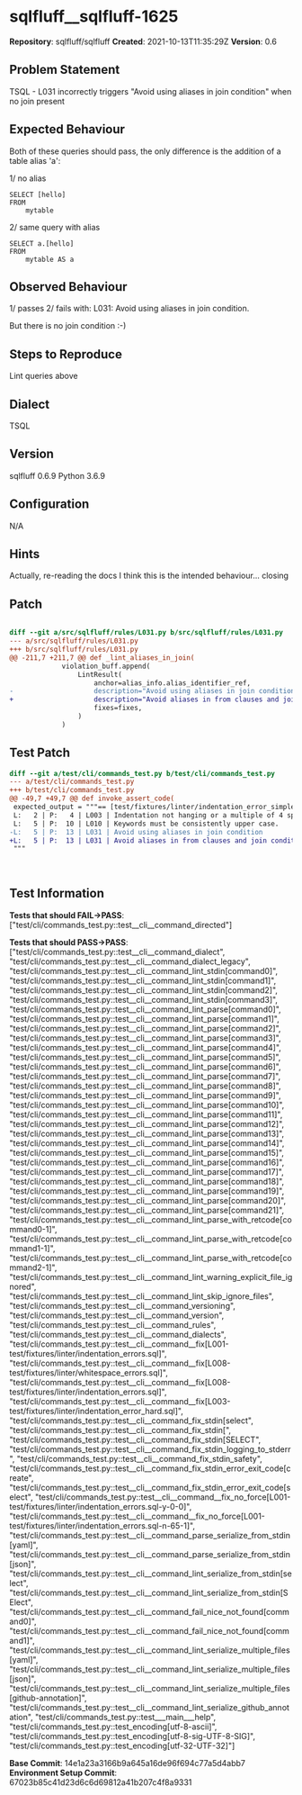 # sqlfluff__sqlfluff-1625

**Repository**: sqlfluff/sqlfluff
**Created**: 2021-10-13T11:35:29Z
**Version**: 0.6

## Problem Statement

TSQL - L031 incorrectly triggers "Avoid using aliases in join condition" when no join present
## Expected Behaviour

Both of these queries should pass, the only difference is the addition of a table alias 'a':

1/ no alias

```
SELECT [hello]
FROM
    mytable
```

2/ same query with alias

```
SELECT a.[hello]
FROM
    mytable AS a
```

## Observed Behaviour

1/ passes
2/ fails with: L031: Avoid using aliases in join condition.

But there is no join condition :-)

## Steps to Reproduce

Lint queries above

## Dialect

TSQL

## Version

sqlfluff 0.6.9
Python 3.6.9

## Configuration

N/A


## Hints

Actually, re-reading the docs I think this is the intended behaviour... closing

## Patch

```diff

diff --git a/src/sqlfluff/rules/L031.py b/src/sqlfluff/rules/L031.py
--- a/src/sqlfluff/rules/L031.py
+++ b/src/sqlfluff/rules/L031.py
@@ -211,7 +211,7 @@ def _lint_aliases_in_join(
             violation_buff.append(
                 LintResult(
                     anchor=alias_info.alias_identifier_ref,
-                    description="Avoid using aliases in join condition",
+                    description="Avoid aliases in from clauses and join conditions.",
                     fixes=fixes,
                 )
             )


```

## Test Patch

```diff
diff --git a/test/cli/commands_test.py b/test/cli/commands_test.py
--- a/test/cli/commands_test.py
+++ b/test/cli/commands_test.py
@@ -49,7 +49,7 @@ def invoke_assert_code(
 expected_output = """== [test/fixtures/linter/indentation_error_simple.sql] FAIL
 L:   2 | P:   4 | L003 | Indentation not hanging or a multiple of 4 spaces
 L:   5 | P:  10 | L010 | Keywords must be consistently upper case.
-L:   5 | P:  13 | L031 | Avoid using aliases in join condition
+L:   5 | P:  13 | L031 | Avoid aliases in from clauses and join conditions.
 """
 
 

```

## Test Information

**Tests that should FAIL→PASS**: ["test/cli/commands_test.py::test__cli__command_directed"]

**Tests that should PASS→PASS**: ["test/cli/commands_test.py::test__cli__command_dialect", "test/cli/commands_test.py::test__cli__command_dialect_legacy", "test/cli/commands_test.py::test__cli__command_lint_stdin[command0]", "test/cli/commands_test.py::test__cli__command_lint_stdin[command1]", "test/cli/commands_test.py::test__cli__command_lint_stdin[command2]", "test/cli/commands_test.py::test__cli__command_lint_stdin[command3]", "test/cli/commands_test.py::test__cli__command_lint_parse[command0]", "test/cli/commands_test.py::test__cli__command_lint_parse[command1]", "test/cli/commands_test.py::test__cli__command_lint_parse[command2]", "test/cli/commands_test.py::test__cli__command_lint_parse[command3]", "test/cli/commands_test.py::test__cli__command_lint_parse[command4]", "test/cli/commands_test.py::test__cli__command_lint_parse[command5]", "test/cli/commands_test.py::test__cli__command_lint_parse[command6]", "test/cli/commands_test.py::test__cli__command_lint_parse[command7]", "test/cli/commands_test.py::test__cli__command_lint_parse[command8]", "test/cli/commands_test.py::test__cli__command_lint_parse[command9]", "test/cli/commands_test.py::test__cli__command_lint_parse[command10]", "test/cli/commands_test.py::test__cli__command_lint_parse[command11]", "test/cli/commands_test.py::test__cli__command_lint_parse[command12]", "test/cli/commands_test.py::test__cli__command_lint_parse[command13]", "test/cli/commands_test.py::test__cli__command_lint_parse[command14]", "test/cli/commands_test.py::test__cli__command_lint_parse[command15]", "test/cli/commands_test.py::test__cli__command_lint_parse[command16]", "test/cli/commands_test.py::test__cli__command_lint_parse[command17]", "test/cli/commands_test.py::test__cli__command_lint_parse[command18]", "test/cli/commands_test.py::test__cli__command_lint_parse[command19]", "test/cli/commands_test.py::test__cli__command_lint_parse[command20]", "test/cli/commands_test.py::test__cli__command_lint_parse[command21]", "test/cli/commands_test.py::test__cli__command_lint_parse_with_retcode[command0-1]", "test/cli/commands_test.py::test__cli__command_lint_parse_with_retcode[command1-1]", "test/cli/commands_test.py::test__cli__command_lint_parse_with_retcode[command2-1]", "test/cli/commands_test.py::test__cli__command_lint_warning_explicit_file_ignored", "test/cli/commands_test.py::test__cli__command_lint_skip_ignore_files", "test/cli/commands_test.py::test__cli__command_versioning", "test/cli/commands_test.py::test__cli__command_version", "test/cli/commands_test.py::test__cli__command_rules", "test/cli/commands_test.py::test__cli__command_dialects", "test/cli/commands_test.py::test__cli__command__fix[L001-test/fixtures/linter/indentation_errors.sql]", "test/cli/commands_test.py::test__cli__command__fix[L008-test/fixtures/linter/whitespace_errors.sql]", "test/cli/commands_test.py::test__cli__command__fix[L008-test/fixtures/linter/indentation_errors.sql]", "test/cli/commands_test.py::test__cli__command__fix[L003-test/fixtures/linter/indentation_error_hard.sql]", "test/cli/commands_test.py::test__cli__command_fix_stdin[select", "test/cli/commands_test.py::test__cli__command_fix_stdin[", "test/cli/commands_test.py::test__cli__command_fix_stdin[SELECT", "test/cli/commands_test.py::test__cli__command_fix_stdin_logging_to_stderr", "test/cli/commands_test.py::test__cli__command_fix_stdin_safety", "test/cli/commands_test.py::test__cli__command_fix_stdin_error_exit_code[create", "test/cli/commands_test.py::test__cli__command_fix_stdin_error_exit_code[select", "test/cli/commands_test.py::test__cli__command__fix_no_force[L001-test/fixtures/linter/indentation_errors.sql-y-0-0]", "test/cli/commands_test.py::test__cli__command__fix_no_force[L001-test/fixtures/linter/indentation_errors.sql-n-65-1]", "test/cli/commands_test.py::test__cli__command_parse_serialize_from_stdin[yaml]", "test/cli/commands_test.py::test__cli__command_parse_serialize_from_stdin[json]", "test/cli/commands_test.py::test__cli__command_lint_serialize_from_stdin[select", "test/cli/commands_test.py::test__cli__command_lint_serialize_from_stdin[SElect", "test/cli/commands_test.py::test__cli__command_fail_nice_not_found[command0]", "test/cli/commands_test.py::test__cli__command_fail_nice_not_found[command1]", "test/cli/commands_test.py::test__cli__command_lint_serialize_multiple_files[yaml]", "test/cli/commands_test.py::test__cli__command_lint_serialize_multiple_files[json]", "test/cli/commands_test.py::test__cli__command_lint_serialize_multiple_files[github-annotation]", "test/cli/commands_test.py::test__cli__command_lint_serialize_github_annotation", "test/cli/commands_test.py::test___main___help", "test/cli/commands_test.py::test_encoding[utf-8-ascii]", "test/cli/commands_test.py::test_encoding[utf-8-sig-UTF-8-SIG]", "test/cli/commands_test.py::test_encoding[utf-32-UTF-32]"]

**Base Commit**: 14e1a23a3166b9a645a16de96f694c77a5d4abb7
**Environment Setup Commit**: 67023b85c41d23d6c6d69812a41b207c4f8a9331

